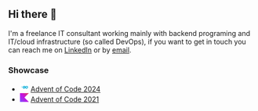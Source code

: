## Hi there 👋
I'm a freelance IT consultant working mainly with backend programing and IT/cloud infrastructure (so called DevOps), if you want to get in touch you can reach me on [LinkedIn](https://www.linkedin.com/in/alexanderrundberg/) or by [email](mailto:alex@gwai.se).

### Showcase
- <img src="img/golang.svg" height=18px /> [Advent of Code 2024](https://github.com/terminalnode/adventofcode2024)
- <img src="img/kotlin.svg" height=18px /> [Advent of Code 2021](https://github.com/terminalnode/adventofcode2021)
